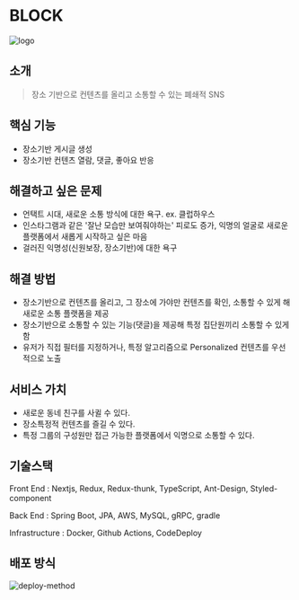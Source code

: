 # **BLOCK**

![logo](https://user-images.githubusercontent.com/41149744/142452153-adc70c33-f1bc-4758-8a5c-0e623320e1a3.png)

## 소개

> 장소 기반으로 컨텐츠를 올리고 소통할 수 있는 폐쇄적 SNS
> 

## 핵심 기능

- 장소기반 게시글 생성
- 장소기반 컨텐츠 열람, 댓글, 좋아요 반응

## 해결하고 싶은 문제

- 언택트 시대, 새로운 소통 방식에 대한 욕구. ex. 클럽하우스
- 인스타그램과 같은 '잘난 모습만 보여줘야하는' 피로도 증가, 익명의 얼굴로 새로운 플랫폼에서 새롭게 시작하고 싶은 마음
- 걸러진 익명성(신원보장, 장소기반)에 대한 욕구

## 해결 방법

- 장소기반으로 컨텐츠를 올리고, 그 장소에 가야만 컨텐츠를 확인, 소통할 수 있게 해 새로운 소통 플랫폼을 제공
- 장소기반으로 소통할 수 있는 기능(댓글)을 제공해 특정 집단원끼리 소통할 수 있게 함
- 유저가 직접 필터를 지정하거나, 특정 알고리즘으로 Personalized 컨텐츠를 우선적으로 노출

## 서비스 가치

- 새로운 동네 친구를 사귈 수 있다.
- 장소특정적 컨텐츠를 즐길 수 있다.
- 특정 그룹의 구성원만 접근 가능한 플랫폼에서 익명으로 소통할 수 있다.

## 기술스택

Front End : Nextjs, Redux, Redux-thunk, TypeScript, Ant-Design, Styled-component

Back End : Spring Boot, JPA, AWS, MySQL, gRPC, gradle

Infrastructure : Docker, Github Actions, CodeDeploy

## 배포 방식

![deploy-method](https://user-images.githubusercontent.com/41149744/142452236-bc4ae086-13ae-48e4-b483-02f890cddc10.png)
